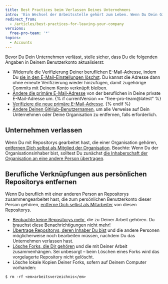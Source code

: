 ```yaml
---
title: Best Practices beim Verlassen Deines Unternehmens
intro: 'Ein Wechsel der Arbeitsstelle gehört zum Leben. Wenn Du Dein GitHub-Benutzerkonto für private *und* berufliche Zwecke nutzt, musst Du ein paar Dinge beachten, wenn Du Dein Unternehmen verlässt.'
redirect_from:
  - /articles/best-practices-for-leaving-your-company
versions:
  free-pro-team: '*'
topics:
  - Accounts
---
```


Bevor Du Dein Unternehmen verlässt, stelle sicher, dass Du die folgenden Angaben in Deinem Benutzerkonto aktualisierst:

- Widerrufe die Verifizierung Deiner beruflichen E-Mail-Adresse, indem Du [sie in den E-Mail-Einstellungen löschst](/articles/changing-your-primary-email-address). Du kannst die Adresse dann ohne erneute Verifizierung wieder hinzufügen, damit zugehörige Commits mit Deinem Konto verknüpft bleiben.
- [Ändere die primäre E-Mail-Adresse](/articles/changing-your-primary-email-address) von der beruflichen in Deine private E-Mail-Adresse um.
{% if currentVersion == "free-pro-team@latest" %}
- [Verifiziere die neue primäre E-Mail-Adresse](/articles/verifying-your-email-address).
{% endif %}
- [Ändere Deinen GitHub-Benutzernamen](/articles/changing-your-github-username), um alle Verweise auf Dein Unternehmen oder Deine Organisation zu entfernen, falls erforderlich.

## Unternehmen verlassen

Wenn Du mit Repositorys gearbeitet hast, die einer Organisation gehören, [entfernen Dich selbst als Mitglied der Organisation](/articles/removing-yourself-from-an-organization). Beachte: Wenn Du der Organisationsinhaber bist, solltest Du zunächst [die Inhaberschaft der Organisation an eine andere Person übertragen](/articles/transferring-organization-ownership).

## Berufliche Verknüpfungen aus persönlichen Repositorys entfernen

Wenn Du beruflich mit einer anderen Person an Repositorys zusammengearbeitet hast, die zum persönlichen Benutzerkonto dieser Person gehören, [entferne Dich selbst als Mitarbeiter](/articles/removing-yourself-from-a-collaborator-s-repository) von diesen Repositorys.

- [Beobachte keine Repositorys mehr](https://github.com/watching), die zu Deiner Arbeit gehören. Du brauchst diese Benachrichtigungen nicht mehr!
- [Übertrage Repositorys, deren Inhaber Du bist](/articles/how-to-transfer-a-repository) und die andere Personen möglicherweise noch bearbeiten müssen, nachdem Du das Unternehmen verlassen hast.
- [Lösche Forks, die Dir gehören](/articles/deleting-a-repository) und die mit Deiner Arbeit zusammenhängen. Sei unbesorgt – beim Löschen eines Forks wird das vorgelagerte Repository nicht gelöscht.
- Lösche lokale Kopien Deiner Forks, sofern auf Deinem Computer vorhanden:

```shell
$ rm -rf <em>arbeitsverzeichnis</em>
```
